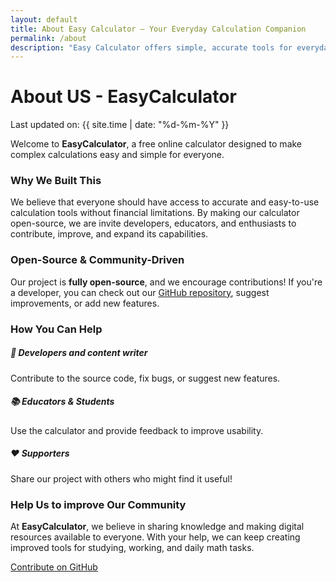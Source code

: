 ```yaml
---
layout: default
title: About Easy Calculator – Your Everyday Calculation Companion
permalink: /about
description: "Easy Calculator offers simple, accurate tools for everyday math, finance, and conversion needs—free, fast, and easy to use for everyone."
---
```


<div class="container">
<h1>About US - EasyCalculator</h1>
<p class="last-updated">  Last updated on: {{ site.time | date: "%d-%m-%Y" }}</p>
<p>Welcome to <strong>EasyCalculator</strong>, a free online calculator designed to make complex calculations easy and simple for everyone.</p>
<h3>Why We Built This</h3>
<p>We believe that everyone should have access to accurate and  easy-to-use calculation tools without financial limitations. By making our calculator open-source, we are invite developers, educators, and enthusiasts to contribute, improve, and expand its capabilities.</p>
<h3>Open-Source & Community-Driven</h3>
<p>Our project is <strong>fully open-source</strong>, and we encourage contributions! If you're a developer, you can check out our <a href="https://github.com/easycalculator-org/easycalculator" class="text-primary">GitHub repository</a>, suggest improvements, or add new features.</p>
<div class="row mt-4">
<div class="col-md-12 text-center">
                <h3>How You Can Help</h3>
            </div>
            <div class="col-md-4 text-center">
                <h5>🚀 Developers and content writer</h5>
                <p>Contribute to the source code, fix bugs, or suggest new features.</p>
            </div>
            <div class="col-md-4 text-center">
                <h5>📚 Educators & Students</h5>
                <p>Use the calculator and provide feedback to improve usability.</p>
            </div>
            <div class="col-md-4 text-center">
                <h5>❤️ Supporters</h5>
                <p>Share our project with others who might find it useful!</p>
            </div>
        </div>
<div class="row mt-5 text-center">
            <div class="col-lg-12">
                <h3>Help Us to improve Our Community</h3>
                <p>At <strong>EasyCalculator</strong>, we believe in sharing knowledge and making digital resources available to everyone. With your help, we can keep creating improved tools for studying, working, and daily math tasks.</p>
                <a href="https://github.com/easycalculator-org/easycalculator" class="btn btn-primary mt-3">Contribute on GitHub</a>
            </div>
        </div>
    </div>